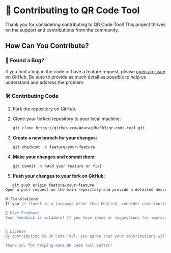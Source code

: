 # 🚀 Contributing to QR Code Tool

Thank you for considering contributing to QR Code Tool! This project thrives on the support and contributions from the community.

## How Can You Contribute?

### 🐞 Found a Bug?

If you find a bug in the code or have a feature request, please [open an issue](https://github.com/AnuragJha003/qr-code-tool/issues) on GitHub. Be sure to provide as much detail as possible to help us understand and address the problem.

### 🛠️ Contributing Code

1. Fork the repository on GitHub.
2. Clone your forked repository to your local machine:

   ```bash
   git clone https://github.com/AnuragJha003/qr-code-tool.git

3. **Create a new branch for your changes:**
   ```bash
   git checkout -b feature/your-feature
4. **Make your changes and commit them:**
   ```bash
   git commit -m (Add your feature or fix)
5. **Push your changes to your fork on GitHub:**
```bash
   git push origin feature/your-feature
Open a pull request on the main repository and provide a detailed description of your changes.

🌐 Translations
If you're fluent in a language other than English, consider contributing translations for documentation or error messages.

🌟 Give Feedback
Your feedback is valuable! If you have ideas or suggestions for improving QR Code Tool, please share them in the discussions section.


📝 License
By contributing to QR Code Tool, you agree that your contributions will be licensed under the MIT License.

Thank you for helping make QR Code Tool better!
